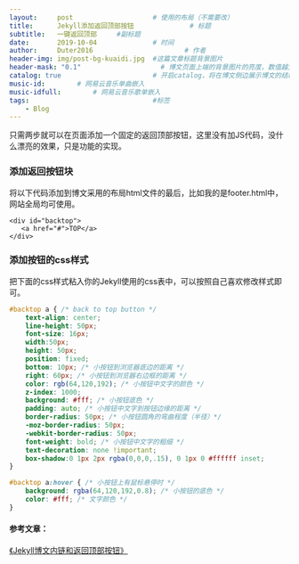 ```yaml
---
layout:     post   				    # 使用的布局（不需要改）
title:      Jekyll添加返回顶部按钮 				# 标题 
subtitle:   一键返回顶部     #副标题
date:       2019-10-04 				# 时间
author:     Duter2016 						# 作者
header-img: img/post-bg-kuaidi.jpg 	#这篇文章标题背景图片
header-mask: "0.1"                    # 博文页面上端的背景图片的亮度，数值越大越黑暗
catalog: true 						# 开启catalog，将在博文侧边展示博文的结构
music-id:        # 网易云音乐单曲嵌入
music-idfull:        # 网易云音乐歌单嵌入
tags:								#标签
    - Blog
---
```


只需两步就可以在页面添加一个固定的返回顶部按钮，这里没有加JS代码，没什么漂亮的效果，只是功能的实现。

### 添加返回按钮块  

将以下代码添加到博文采用的布局html文件的最后，比如我的是footer.html中，网站全局均可使用。

```
<div id="backtop">
   <a href="#">TOP</a>
</div> 
```

### 添加按钮的css样式  

把下面的css样式粘入你的Jekyll使用的css表中，可以按照自己喜欢修改样式即可。

```css
#backtop a { /* back to top button */
    text-align: center;
    line-height: 50px;
    font-size: 16px;
    width:50px;
    height: 50px;
    position: fixed;
    bottom: 10px; /* 小按钮到浏览器底边的距离 */
    right: 60px; /* 小按钮到浏览器右边框的距离 */
    color: rgb(64,120,192); /* 小按钮中文字的颜色 */
    z-index: 1000;
    background: #fff; /* 小按钮底色 */
    padding: auto; /* 小按钮中文字到按钮边缘的距离 */
    border-radius: 50px; /* 小按钮圆角的弯曲程度（半径）*/
    -moz-border-radius: 50px;
    -webkit-border-radius: 50px;
    font-weight: bold; /* 小按钮中文字的粗细 */
    text-decoration: none !important;
    box-shadow:0 1px 2px rgba(0,0,0,.15), 0 1px 0 #ffffff inset;
}

#backtop a:hover { /* 小按钮上有鼠标悬停时 */
    background: rgba(64,120,192,0.8); /* 小按钮的底色 */
    color: #fff; /* 文字颜色 */
}
```

#### 参考文章：
[《Jekyll博文内链和返回顶部按钮》](https://www.smslit.top/2015/10/28/backToTop-Jekyll/)
